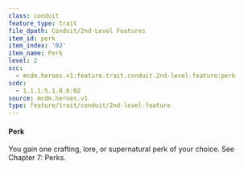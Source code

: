 ```yaml
---
class: conduit
feature_type: trait
file_dpath: Conduit/2nd-Level Features
item_id: perk
item_index: '02'
item_name: Perk
level: 2
scc:
  - mcdm.heroes.v1:feature.trait.conduit.2nd-level-feature:perk
scdc:
  - 1.1.1:5.1.8.6:02
source: mcdm.heroes.v1
type: feature/trait/conduit/2nd-level-feature
---
```


#### Perk

You gain one crafting, lore, or supernatural perk of your choice. See Chapter 7: Perks.
